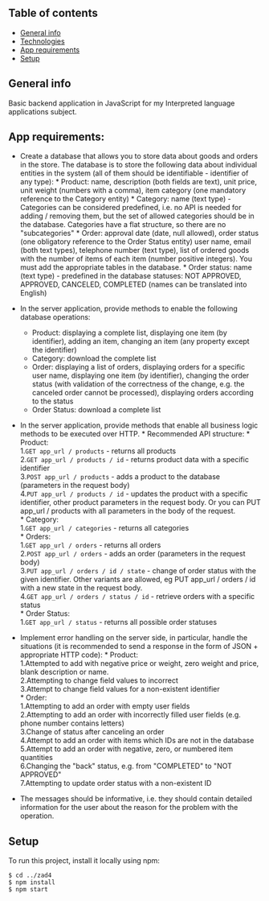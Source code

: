 ## Table of contents
* [General info](#general-info)
* [Technologies](#technologies)
* [App requirements](#app-requirements)
* [Setup](#setup)

## General info
Basic backend application in JavaScript for my Interpreted language applications subject.
## App requirements:

* Create a database that allows you to store data about goods and orders in the store. The database is to store the following data about individual entities in the system (all of them should be identifiable - identifier of any type):
      * Product: name, description (both fields are text), unit price, unit weight (numbers with a comma), item category (one mandatory reference to the Category entity)
      * Category: name (text type) - Categories can be considered predefined, i.e. no API is needed for adding / removing them, but the set of allowed categories should be in the database. Categories have a flat structure, so there are no "subcategories"
      * Order: approval date (date, null allowed), order status (one obligatory reference to the Order Status entity) user name, email (both text types), telephone number (text type), list of ordered goods with the number of items of each item (number positive integers). You must add the appropriate tables in the database.
       * Order status: name (text type) - predefined in the database statuses: NOT APPROVED, APPROVED, CANCELED, COMPLETED (names can be translated into English)

* In the server application, provide methods to enable the following database operations:
    * Product: displaying a complete list, displaying one item (by identifier), adding an item, changing an item (any property except the identifier)
    * Category: download the complete list
    * Order: displaying a list of orders, displaying orders for a specific user name, displaying one item (by identifier), changing the order status (with validation of the correctness of the change, e.g. the canceled order cannot be processed), displaying orders according to the status
    * Order Status: download a complete list

* In the server application, provide methods that enable all business logic methods to be executed over HTTP.
      * Recommended API structure:
          * Product:  
                     1.`GET app_url / products` - returns all products  
                     2.`GET app_url / products / id` - returns product data with a specific identifier  
                     3.`POST app_url / products` - adds a product to the database (parameters in the request body)  
                     4.`PUT app_url / products / id` - updates the product with a specific identifier, other product parameters in the request body. Or you can PUT app_url / products with all parameters in the body of the request.  
          * Category:  
                     1.`GET app_url / categories` - returns all categories  
          * Orders:  
                     1.`GET app_url / orders` - returns all orders  
                     2.`POST app_url / orders` - adds an order (parameters in the request body)  
                     3.`PUT app_url / orders / id / state` - change of order status with the given identifier. Other variants are allowed, eg PUT app_url / orders / id with a new state in the request body.  
                     4.`GET app_url / orders / status / id` - retrieve orders with a specific status  
          * Order Status:  
                     1.`GET app_url / status` - returns all possible order statuses  

* Implement error handling on the server side, in particular, handle the situations (it is recommended to send a response in the form of JSON + appropriate HTTP code):
          * Product:  
                    1.Attempted to add with negative price or weight, zero weight and price, blank description or name.  
                    2.Attempting to change field values ​​to incorrect  
                    3.Attempt to change field values ​​for a non-existent identifier  
          * Order:  
               1.Attempting to add an order with empty user fields  
               2.Attempting to add an order with incorrectly filled user fields (e.g. phone number contains letters)  
               3.Change of status after canceling an order  
               4.Attempt to add an order with items which IDs are not in the database  
               5.Attempt to add an order with negative, zero, or numbered item quantities  
               6.Changing the "back" status, e.g. from "COMPLETED" to "NOT APPROVED"  
               7.Attempting to update order status with a non-existent ID  
* The messages should be informative, i.e. they should contain detailed information for the user about the reason for the problem with the operation.  

## Setup
To run this project, install it locally using npm:

```
$ cd ../zad4
$ npm install
$ npm start
```
